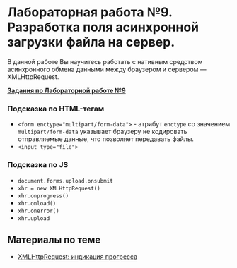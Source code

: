 # Лабораторная работа №9. Разработка поля асинхронной загрузки файла на сервер.

В данной работе Вы научитесь работать с нативным средством асинхронного обмена данными между браузером и сервером — XMLHttpRequest.

**[Задания по Лабораторной работе №9](https://github.com/RSTU-Citg-Space/web_lab/blob/frontend/AIB/Lab_9_UI_FileInput/Task.md)**

### Подсказка по HTML-тегам

* `<form enctype="multipart/form-data">` - атрибут `enctype` со значением `multipart/form-data` указывает браузеру не кодировать отправляемые данные, что позволяет передавать файлы.
* `<input type="file">`

### Подсказка по JS

* `document.forms.upload.onsubmit`
* `xhr = new XMLHttpRequest()`
* `xhr.onprogress()`
* `xhr.onload()`
* `xhr.onerror()`
* `xhr.upload`


## Материалы по теме
* [XMLHttpRequest: индикация прогресса](https://learn.javascript.ru/xhr-onprogress)
